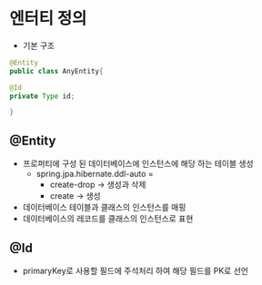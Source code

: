 # 엔터티 정의

- 기본 구조

```java
@Entity
public class AnyEntity{

@Id
private Type id;

}
```

## @Entity
- 프로퍼티에 구성 된 데이터베이스에 인스턴스에 해당 하는 테이블 생성
  - spring.jpa.hibernate.ddl-auto = 
    - create-drop -> 생성과 삭제 
    - create -> 생성
- 데이터베이스 테이블과 클래스의 인스턴스를 매핑
- 데이터베이스의 레코드를 클래스의 인스턴스로 표현

## @Id
- primaryKey로 사용할 필드에 주석처리 하여 해당 필드를 PK로 선언



